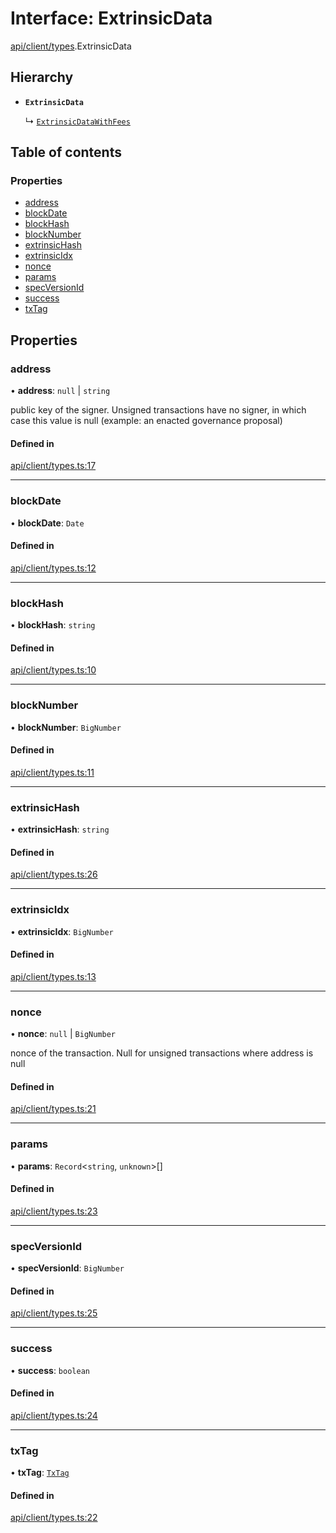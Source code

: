 # Interface: ExtrinsicData

[api/client/types](../wiki/api.client.types).ExtrinsicData

## Hierarchy

- **`ExtrinsicData`**

  ↳ [`ExtrinsicDataWithFees`](../wiki/api.client.types.ExtrinsicDataWithFees)

## Table of contents

### Properties

- [address](../wiki/api.client.types.ExtrinsicData#address)
- [blockDate](../wiki/api.client.types.ExtrinsicData#blockdate)
- [blockHash](../wiki/api.client.types.ExtrinsicData#blockhash)
- [blockNumber](../wiki/api.client.types.ExtrinsicData#blocknumber)
- [extrinsicHash](../wiki/api.client.types.ExtrinsicData#extrinsichash)
- [extrinsicIdx](../wiki/api.client.types.ExtrinsicData#extrinsicidx)
- [nonce](../wiki/api.client.types.ExtrinsicData#nonce)
- [params](../wiki/api.client.types.ExtrinsicData#params)
- [specVersionId](../wiki/api.client.types.ExtrinsicData#specversionid)
- [success](../wiki/api.client.types.ExtrinsicData#success)
- [txTag](../wiki/api.client.types.ExtrinsicData#txtag)

## Properties

### address

• **address**: ``null`` \| `string`

public key of the signer. Unsigned transactions have no signer, in which case this value is null (example: an enacted governance proposal)

#### Defined in

[api/client/types.ts:17](https://github.com/PolymeshAssociation/polymesh-sdk/blob/f8a937f04/src/api/client/types.ts#L17)

___

### blockDate

• **blockDate**: `Date`

#### Defined in

[api/client/types.ts:12](https://github.com/PolymeshAssociation/polymesh-sdk/blob/f8a937f04/src/api/client/types.ts#L12)

___

### blockHash

• **blockHash**: `string`

#### Defined in

[api/client/types.ts:10](https://github.com/PolymeshAssociation/polymesh-sdk/blob/f8a937f04/src/api/client/types.ts#L10)

___

### blockNumber

• **blockNumber**: `BigNumber`

#### Defined in

[api/client/types.ts:11](https://github.com/PolymeshAssociation/polymesh-sdk/blob/f8a937f04/src/api/client/types.ts#L11)

___

### extrinsicHash

• **extrinsicHash**: `string`

#### Defined in

[api/client/types.ts:26](https://github.com/PolymeshAssociation/polymesh-sdk/blob/f8a937f04/src/api/client/types.ts#L26)

___

### extrinsicIdx

• **extrinsicIdx**: `BigNumber`

#### Defined in

[api/client/types.ts:13](https://github.com/PolymeshAssociation/polymesh-sdk/blob/f8a937f04/src/api/client/types.ts#L13)

___

### nonce

• **nonce**: ``null`` \| `BigNumber`

nonce of the transaction. Null for unsigned transactions where address is null

#### Defined in

[api/client/types.ts:21](https://github.com/PolymeshAssociation/polymesh-sdk/blob/f8a937f04/src/api/client/types.ts#L21)

___

### params

• **params**: `Record`\<`string`, `unknown`\>[]

#### Defined in

[api/client/types.ts:23](https://github.com/PolymeshAssociation/polymesh-sdk/blob/f8a937f04/src/api/client/types.ts#L23)

___

### specVersionId

• **specVersionId**: `BigNumber`

#### Defined in

[api/client/types.ts:25](https://github.com/PolymeshAssociation/polymesh-sdk/blob/f8a937f04/src/api/client/types.ts#L25)

___

### success

• **success**: `boolean`

#### Defined in

[api/client/types.ts:24](https://github.com/PolymeshAssociation/polymesh-sdk/blob/f8a937f04/src/api/client/types.ts#L24)

___

### txTag

• **txTag**: [`TxTag`](../wiki/generated.types#txtag)

#### Defined in

[api/client/types.ts:22](https://github.com/PolymeshAssociation/polymesh-sdk/blob/f8a937f04/src/api/client/types.ts#L22)
